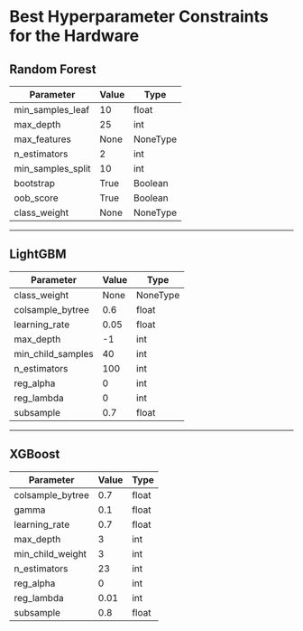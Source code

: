 # Best Hyperparameter Constraints for the Hardware

## Random Forest
| Parameter          | Value | Type      |
|--------------------|-------|-----------|
| min_samples_leaf   | 10    | float     |
| max_depth          | 25    | int       |
| max_features       | None  | NoneType  |
| n_estimators       | 2     | int       |
| min_samples_split  | 10    | int       |
| bootstrap          | True  | Boolean   |
| oob_score          | True  | Boolean   |
| class_weight       | None  | NoneType  |

---

## LightGBM
| Parameter          | Value | Type      |
|--------------------|-------|-----------|
| class_weight       | None  | NoneType  |
| colsample_bytree   | 0.6   | float     |
| learning_rate      | 0.05  | float     |
| max_depth          | -1    | int       |
| min_child_samples  | 40    | int       |
| n_estimators       | 100   | int       |
| reg_alpha          | 0     | int       |
| reg_lambda         | 0     | int       |
| subsample          | 0.7   | float     |

---

## XGBoost
| Parameter          | Value | Type      |
|--------------------|-------|-----------|
| colsample_bytree   | 0.7   | float     |
| gamma              | 0.1   | float     |
| learning_rate      | 0.7   | float     |
| max_depth          | 3     | int       |
| min_child_weight   | 3     | int       |
| n_estimators       | 23    | int       |
| reg_alpha          | 0     | int       |
| reg_lambda         | 0.01  | int       |
| subsample          | 0.8   | float     |
